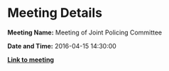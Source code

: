 # Meeting Details

**Meeting Name:** Meeting of Joint Policing Committee

**Date and Time:** 2016-04-15 14:30:00

**<a href="https://www.limerick.ie/council/whats-on/meeting-joint-policing-committee" target="_blank">Link to meeting</a>**
